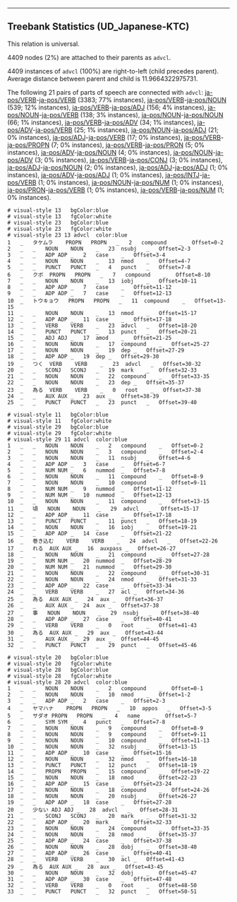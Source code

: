 

--------------------------------------------------------------------------------

## Treebank Statistics (UD_Japanese-KTC)

This relation is universal.

4409 nodes (2%) are attached to their parents as `advcl`.

4409 instances of `advcl` (100%) are right-to-left (child precedes parent).
Average distance between parent and child is 11.9664322975731.

The following 21 pairs of parts of speech are connected with `advcl`: [ja-pos/VERB]()-[ja-pos/VERB]() (3383; 77% instances), [ja-pos/VERB]()-[ja-pos/NOUN]() (539; 12% instances), [ja-pos/VERB]()-[ja-pos/ADJ]() (156; 4% instances), [ja-pos/NOUN]()-[ja-pos/VERB]() (138; 3% instances), [ja-pos/NOUN]()-[ja-pos/NOUN]() (66; 1% instances), [ja-pos/VERB]()-[ja-pos/ADV]() (34; 1% instances), [ja-pos/ADV]()-[ja-pos/VERB]() (25; 1% instances), [ja-pos/NOUN]()-[ja-pos/ADJ]() (21; 0% instances), [ja-pos/ADJ]()-[ja-pos/VERB]() (17; 0% instances), [ja-pos/VERB]()-[ja-pos/PROPN]() (7; 0% instances), [ja-pos/VERB]()-[ja-pos/PRON]() (5; 0% instances), [ja-pos/ADV]()-[ja-pos/NOUN]() (4; 0% instances), [ja-pos/NOUN]()-[ja-pos/ADV]() (3; 0% instances), [ja-pos/VERB]()-[ja-pos/CONJ]() (3; 0% instances), [ja-pos/ADJ]()-[ja-pos/NOUN]() (2; 0% instances), [ja-pos/ADJ]()-[ja-pos/ADJ]() (1; 0% instances), [ja-pos/ADV]()-[ja-pos/ADJ]() (1; 0% instances), [ja-pos/INTJ]()-[ja-pos/VERB]() (1; 0% instances), [ja-pos/NOUN]()-[ja-pos/NUM]() (1; 0% instances), [ja-pos/PRON]()-[ja-pos/VERB]() (1; 0% instances), [ja-pos/VERB]()-[ja-pos/NUM]() (1; 0% instances).


~~~ conllu
# visual-style 13	bgColor:blue
# visual-style 13	fgColor:white
# visual-style 23	bgColor:blue
# visual-style 23	fgColor:white
# visual-style 23 13 advcl	color:blue
1	_	タケムラ	PROPN	PROPN	_	2	compound	_	Offset=0-2
2	_	_	NOUN	NOUN	_	23	nsubj	_	Offset=2-3
3	_	_	ADP	ADP	_	2	case	_	Offset=3-4
4	_	_	NOUN	NOUN	_	13	nmod	_	Offset=4-7
5	_	_	PUNCT	PUNCT	_	4	punct	_	Offset=7-8
6	_	クボ	PROPN	PROPN	_	7	compound	_	Offset=8-10
7	_	_	NOUN	NOUN	_	13	iobj	_	Offset=10-11
8	_	_	ADP	ADP	_	7	case	_	Offset=11-12
9	_	_	ADP	ADP	_	7	case	_	Offset=12-13
10	_	トウキョウ	PROPN	PROPN	_	11	compound	_	Offset=13-15
11	_	_	NOUN	NOUN	_	13	nmod	_	Offset=15-17
12	_	_	ADP	ADP	_	11	case	_	Offset=17-18
13	_	_	VERB	VERB	_	23	advcl	_	Offset=18-20
14	_	_	PUNCT	PUNCT	_	13	punct	_	Offset=20-21
15	_	_	ADJ	ADJ	_	17	amod	_	Offset=21-25
16	_	_	NOUN	NOUN	_	17	compound	_	Offset=25-27
17	_	_	NOUN	NOUN	_	19	dep	_	Offset=27-29
18	_	_	ADP	ADP	_	19	dep	_	Offset=29-30
19	_	つく	VERB	VERB	_	23	advcl	_	Offset=30-32
20	_	_	SCONJ	SCONJ	_	19	mark	_	Offset=32-33
21	_	_	NOUN	NOUN	_	22	compound	_	Offset=33-35
22	_	_	NOUN	NOUN	_	23	dep	_	Offset=35-37
23	_	為る	VERB	VERB	_	0	root	_	Offset=37-38
24	_	_	AUX	AUX	_	23	aux	_	Offset=38-39
25	_	_	PUNCT	PUNCT	_	23	punct	_	Offset=39-40

~~~


~~~ conllu
# visual-style 11	bgColor:blue
# visual-style 11	fgColor:white
# visual-style 29	bgColor:blue
# visual-style 29	fgColor:white
# visual-style 29 11 advcl	color:blue
1	_	_	NOUN	NOUN	_	2	compound	_	Offset=0-2
2	_	_	NOUN	NOUN	_	3	compound	_	Offset=2-4
3	_	_	NOUN	NOUN	_	11	nsubj	_	Offset=4-6
4	_	_	ADP	ADP	_	3	case	_	Offset=6-7
5	_	_	NUM	NUM	_	6	nummod	_	Offset=7-8
6	_	_	NOUN	NOUN	_	11	compound	_	Offset=8-9
7	_	_	NOUN	NOUN	_	10	compound	_	Offset=9-11
8	_	_	NUM	NUM	_	9	nummod	_	Offset=11-12
9	_	_	NUM	NUM	_	10	nummod	_	Offset=12-13
10	_	_	NOUN	NOUN	_	11	compound	_	Offset=13-15
11	_	頃	NOUN	NOUN	_	29	advcl	_	Offset=15-17
12	_	_	ADP	ADP	_	11	case	_	Offset=17-18
13	_	_	PUNCT	PUNCT	_	11	punct	_	Offset=18-19
14	_	_	NOUN	NOUN	_	16	iobj	_	Offset=19-21
15	_	_	ADP	ADP	_	14	case	_	Offset=21-22
16	_	巻き込む	VERB	VERB	_	24	advcl	_	Offset=22-26
17	_	れる	AUX	AUX	_	16	auxpass	_	Offset=26-27
18	_	_	NOUN	NOUN	_	21	compound	_	Offset=27-28
19	_	_	NUM	NUM	_	20	nummod	_	Offset=28-29
20	_	_	NUM	NUM	_	21	nummod	_	Offset=29-30
21	_	_	NOUN	NOUN	_	22	compound	_	Offset=30-31
22	_	_	NOUN	NOUN	_	24	nmod	_	Offset=31-33
23	_	_	ADP	ADP	_	22	case	_	Offset=33-34
24	_	_	VERB	VERB	_	27	acl	_	Offset=34-36
25	_	為る	AUX	AUX	_	24	aux	_	Offset=36-37
26	_	_	AUX	AUX	_	24	aux	_	Offset=37-38
27	_	事	NOUN	NOUN	_	29	nsubj	_	Offset=38-40
28	_	_	ADP	ADP	_	27	case	_	Offset=40-41
29	_	_	VERB	VERB	_	0	root	_	Offset=41-43
30	_	為る	AUX	AUX	_	29	aux	_	Offset=43-44
31	_	_	AUX	AUX	_	29	aux	_	Offset=44-45
32	_	_	PUNCT	PUNCT	_	29	punct	_	Offset=45-46

~~~


~~~ conllu
# visual-style 20	bgColor:blue
# visual-style 20	fgColor:white
# visual-style 28	bgColor:blue
# visual-style 28	fgColor:white
# visual-style 28 20 advcl	color:blue
1	_	_	NOUN	NOUN	_	2	compound	_	Offset=0-1
2	_	_	NOUN	NOUN	_	10	nmod	_	Offset=1-2
3	_	_	ADP	ADP	_	2	case	_	Offset=2-3
4	_	ヤマハナ	PROPN	PROPN	_	10	appos	_	Offset=3-5
5	_	サダオ	PROPN	PROPN	_	4	name	_	Offset=5-7
6	_	_	SYM	SYM	_	4	punct	_	Offset=7-8
7	_	_	NOUN	NOUN	_	9	compound	_	Offset=8-9
8	_	_	NOUN	NOUN	_	9	compound	_	Offset=9-11
9	_	_	NOUN	NOUN	_	10	compound	_	Offset=11-13
10	_	_	NOUN	NOUN	_	32	nsubj	_	Offset=13-15
11	_	_	ADP	ADP	_	10	case	_	Offset=15-16
12	_	_	NOUN	NOUN	_	32	nmod	_	Offset=16-18
13	_	_	PUNCT	PUNCT	_	12	punct	_	Offset=18-19
14	_	_	PROPN	PROPN	_	15	compound	_	Offset=19-22
15	_	_	NOUN	NOUN	_	18	nmod	_	Offset=22-23
16	_	_	ADP	ADP	_	15	case	_	Offset=23-24
17	_	_	NOUN	NOUN	_	18	compound	_	Offset=24-26
18	_	_	NOUN	NOUN	_	20	nsubj	_	Offset=26-27
19	_	_	ADP	ADP	_	18	case	_	Offset=27-28
20	_	少ない	ADJ	ADJ	_	28	advcl	_	Offset=28-31
21	_	_	SCONJ	SCONJ	_	20	mark	_	Offset=31-32
22	_	_	ADP	ADP	_	20	mark	_	Offset=32-33
23	_	_	NOUN	NOUN	_	24	compound	_	Offset=33-35
24	_	_	NOUN	NOUN	_	28	nmod	_	Offset=35-37
25	_	_	ADP	ADP	_	24	case	_	Offset=37-38
26	_	_	NOUN	NOUN	_	28	dobj	_	Offset=38-40
27	_	_	ADP	ADP	_	26	case	_	Offset=40-41
28	_	_	VERB	VERB	_	30	acl	_	Offset=41-43
29	_	為る	AUX	AUX	_	28	aux	_	Offset=43-45
30	_	_	NOUN	NOUN	_	32	dobj	_	Offset=45-47
31	_	_	ADP	ADP	_	30	case	_	Offset=47-48
32	_	_	VERB	VERB	_	0	root	_	Offset=48-50
33	_	_	PUNCT	PUNCT	_	32	punct	_	Offset=50-51

~~~


